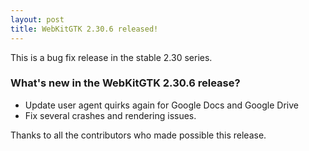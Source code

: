 ```yaml
---
layout: post
title: WebKitGTK 2.30.6 released!
---
```


This is a bug fix release in the stable 2.30 series.

### What's new in the WebKitGTK 2.30.6 release?

 - Update user agent quirks again for Google Docs and Google Drive
 - Fix several crashes and rendering issues.

Thanks to all the contributors who made possible this release.
